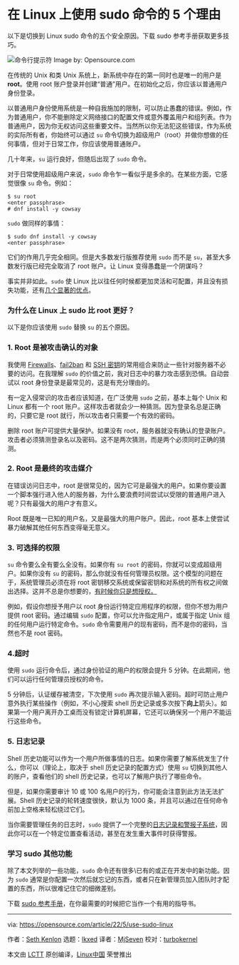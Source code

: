 [#]: subject: "5 reasons to use sudo on Linux"
[#]: via: "https://opensource.com/article/22/5/use-sudo-linux"
[#]: author: "Seth Kenlon https://opensource.com/users/seth"
[#]: collector: "lkxed"
[#]: translator: "MjSeven"
[#]: reviewer: "turbokernel"
[#]: publisher: " "
[#]: url: " "

在 Linux 上使用 sudo 命令的 5 个理由
======
以下是切换到 Linux sudo 命令的五个安全原因。下载 sudo 参考手册获取更多技巧。

![命令行提示符][1]
Image by: Opensource.com

在传统的 Unix 和类 Unix 系统上，新系统中存在的第一同时也是唯一的用户是 **root**。使用 root 账户登录并创建“普通”用户。在初始化之后，你应该以普通用户身份登录。

以普通用户身份使用系统是一种自我施加的限制，可以防止愚蠢的错误。例如，作为普通用户，你不能删除定义网络接口的配置文件或意外覆盖用户和组列表。作为普通用户，因为你无权访问这些重要文件。当然所以你无法犯这些错误，作为系统的实际所有者，你始终可以通过 `su` 命令切换为超级用户（root）并做你想做的任何事情，但对于日常工作，你应该使用普通账户。

几十年来，`su` 运行良好，但随后出现了 `sudo` 命令。

对于日常使用超级用户来说，`sudo` 命令乍一看似乎是多余的。在某些方面，它感觉很像 `su` 命令。例如：

```
$ su root
<enter passphrase>
# dnf install -y cowsay
```

`sudo` 做同样的事情：

```
$ sudo dnf install -y cowsay
<enter passphrase>
```

它们的作用几乎完全相同。但是大多数发行版推荐使用 `sudo` 而不是 `su`，甚至大多数发行版已经完全取消了 root 账户。让 Linux 变得愚蠢是一个阴谋吗？

事实并非如此。`sudo` 使 Linux 比以往任何时候都更加灵活和可配置，并且没有损失功能，还有[几个显著的优点][2]。

### 为什么在 Linux 上 sudo 比 root 更好？

以下是你应该使用 `sudo` 替换 `su` 的五个原因。

### 1. Root 是被攻击确认的对象

我使用 [Firewalls][3]、[fail2ban][4] 和 [SSH 密钥][5]的常用组合来防止一些针对服务器不必要的访问。在我理解 `sudo` 的价值之前，我对日志中的暴力攻击感到恐惧。自动尝试以 root 身份登录是最常见的，这是有充分理由的。

有一定入侵常识的攻击者应该知道，在广泛使用 `sudo` 之前，基本上每个 Unix 和 Linux 都有一个 root 账户。这样攻击者就会少一种猜测。因为登录名总是正确的，只要它是 root 就行，所以攻击者只需要一个有效的密码。

删除 root 账户可提供大量保护。如果没有 root，服务器就没有确认的登录账户。攻击者必须猜测登录名以及密码。这不是两次猜测，而是两个必须同时正确的猜测。

### 2. Root 是最终的攻击媒介

在错误访问日志中，root 是很常见的，因为它可是最强大的用户。如果你要设置一个脚本强行进入他人的服务器，为什么要浪费时间尝试以受限的普通用户进入呢？只有最强大的用户才有意义。

Root 既是唯一已知的用户名，又是最强大的用户账户。因此，root 基本上使尝试暴力破解其他任何东西变得毫无意义。

### 3. 可选择的权限

`su` 命令要么全有要么全没有。如果你有 `su root` 的密码，你就可以变成超级用户。如果你没有 `su` 的密码，那么你就没有任何管理员权限。这个模型的问题在于，系统管理员必须在将 root 密钥移交系统或保留密钥和对系统的所有权之间做出选择。这并不总是你想要的，[有时候你只是想授权。][6]

例如，假设你想授予用户以 root 身份运行特定应用程序的权限，但你不想为用户提供 root 密码。通过编辑 `sudo` 配置，你可以允许指定用户，或属于指定 Unix 组的任何用户运行特定命令。`sudo` 命令需要用户的现有密码，而不是你的密码，当然也不是 root 密码。

### 4.超时

使用 `sudo` 运行命令后，通过身份验证的用户的权限会提升 5 分钟。在此期间，他们可以运行任何管理员授权的命令。

5 分钟后，认证缓存被清空，下次使用 `sudo` 再次提示输入密码。超时可防止用户意外执行某些操作（例如，不小心搜索 shell 历史记录或多次按下**向上**箭头）。如果第一个用户离开办工桌而没有锁定计算机屏幕，它还可以确保另一个用户不能运行这些命令。

### 5. 日志记录

Shell 历史功能可以作为一个用户所做事情的日志。如果你需要了解系统发生了什么，你可以（理论上，取决于 shell 历史记录的配置方式）使用 `su` 切换到其他人的账户，查看他们的 shell 历史记录，也可以了解用户执行了哪些命令。

但是，如果你需要审计 10 或 100 名用户的行为，你可能会注意到此方法无法扩展。Shell 历史记录的轮转速度很快，默认为 1000 条，并且可以通过在任何命令前加上空格来轻松绕过它们。

当你需要管理任务的日志时，`sudo` 提供了一个完整的[日志记录和警报子系统][7]，因此你可以在一个特定位置查看活动，甚至在发生重大事件时获得警报。

### 学习 sudo 其他功能

除了本文列举的一些功能，`sudo` 命令还有很多\已有的或正在开发中的新功能。因为 `sudo` 通常是你配置一次然后就忘记的东西，或者只在新管理员加入团队时才配置的东西，所以很难记住它的细微差别。

下载 [sudo 参考手册][8]，在你最需要的时候把它当作一个有用的指导书。

--------------------------------------------------------------------------------

via: https://opensource.com/article/22/5/use-sudo-linux

作者：[Seth Kenlon][a]
选题：[lkxed][b]
译者：[MjSeven](https://github.com/MjSeven)
校对：[turbokernel](https://github.com/turbokernel)

本文由 [LCTT](https://github.com/LCTT/TranslateProject) 原创编译，[Linux中国](https://linux.cn/) 荣誉推出

[a]: https://opensource.com/users/seth
[b]: https://github.com/lkxed
[1]: https://opensource.com/sites/default/files/lead-images/command_line_prompt.png
[2]: https://opensource.com/article/19/10/know-about-sudo
[3]: https://www.redhat.com/sysadmin/secure-linux-network-firewall-cmd
[4]: https://www.redhat.com/sysadmin/protect-systems-fail2ban
[5]: https://opensource.com/article/20/2/ssh-tools
[6]: https://opensource.com/article/17/12/using-sudo-delegate
[7]: https://opensource.com/article/19/10/know-about-sudo
[8]: https://opensource.com/downloads/linux-sudo-cheat-sheet
